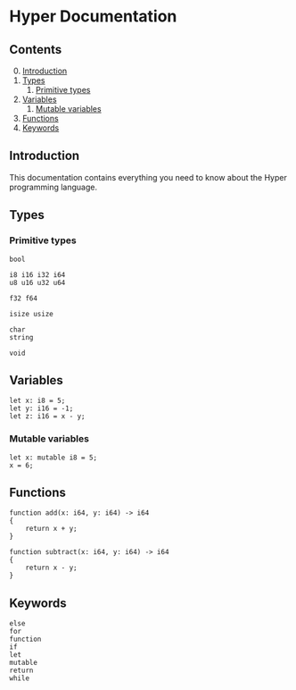 # Hyper Documentation

## Contents

0. [Introduction](#introduction)
1. [Types](#types)
    1. [Primitive types](#primitive-types)
2. [Variables](#variables)
    1. [Mutable variables](#mutable-variables)
3. [Functions](#functions)
4. [Keywords](#keywords)

## Introduction

This documentation contains everything you need to know about the Hyper
programming language.

## Types

### Primitive types

```hyper
bool

i8 i16 i32 i64
u8 u16 u32 u64

f32 f64

isize usize

char
string

void
```

## Variables

```hyper
let x: i8 = 5;
let y: i16 = -1;
let z: i16 = x - y;
```

### Mutable variables

```hyper
let x: mutable i8 = 5;
x = 6;
```

## Functions

```hyper
function add(x: i64, y: i64) -> i64
{
    return x + y;
}

function subtract(x: i64, y: i64) -> i64
{
    return x - y;
}
```

## Keywords

```hyper
else
for
function
if
let
mutable
return
while
```
